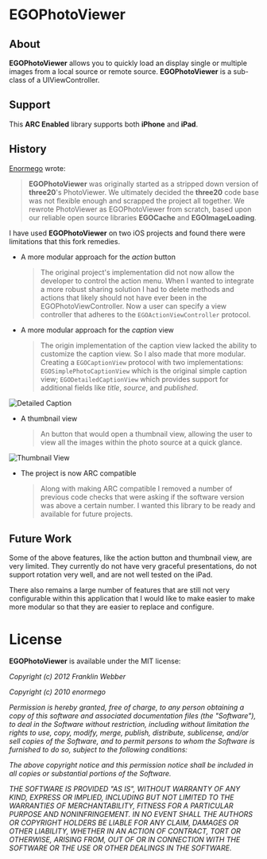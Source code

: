 # EGOPhotoViewer

## About

**EGOPhotoViewer** allows you to quickly load an display single or multiple images from a local source or remote source. **EGOPhotoViewer** is a sub-class
of a UIViewController.

## Support

This __ARC Enabled__ library supports both __iPhone__ and __iPad__.

## History

[Enormego](http://enormego.com/) wrote:

> **EGOPhotoViewer** was originally started as a stripped down version of
  **three20**'s PhotoViewer. We ultimately decided
  the **three20** code base was not flexible enough and scrapped the project all
  together. We rewrote PhotoViewer as EGOPhotoViewer from scratch, based upon 
  our reliable open source libraries **EGOCache** and **EGOImageLoading**.

I have used **EGOPhotoViewer** on two iOS projects and found there were
limitations that this fork remedies.

* A more modular approach for the _action_ button

    > The original project's implementation did not now allow the developer to 
      control the action menu. When I wanted to integrate a more robust sharing
      solution I had to delete methods and actions that likely should not have
      ever been in the EGOPhotoViewController. Now a user can specify a view
      controller that adheres to the `EGOActionViewController` protocol.

* A more modular approach for the _caption_ view

    > The origin implementation of the caption view lacked the ability to
    customize the caption view. So I also made that more modular. Creating a
    `EGOCaptionView` protocol with two implementations: 
    `EGOSimplePhotoCaptionView` which is the original simple caption view; 
    `EGODetailedCaptionView` which provides support for additional fields
    like _title_, _source_, and _published_.
    
![Detailed Caption](https://github.com/downloads/burtlo/PhotoViewer/detailed-caption.png)

* A thumbnail view

    > An button that would open a thumbnail view, allowing the user to view
    all the images within the photo source at a quick glance.
    
    
![Thumbnail View](https://github.com/downloads/burtlo/PhotoViewer/thumbnail-view.png)
    
* The project is now ARC compatible

    > Along with making ARC compatible I removed a number of previous code
    checks that were asking if the software version was above a certain number.
    I wanted this library to be ready and available for future projects.
    

## Future Work

Some of the above features, like the action button and thumbnail view, are very
limited. They currently do not have very graceful presentations, do not 
support rotation very well, and are not well tested on the iPad.

There also remains a large number of features that are still not very 
configurable within this application that I would like to make easier to make 
more modular so that they are easier to replace and configure.

# License

**EGOPhotoViewer** is available under the MIT license:

*Copyright (c) 2012 Franklin Webber*

*Copyright (c) 2010 enormego*

*Permission is hereby granted, free of charge, to any person obtaining a copy*
*of this software and associated documentation files (the "Software"), to deal*
*in the Software without restriction, including without limitation the rights*
*to use, copy, modify, merge, publish, distribute, sublicense, and/or sell*
*copies of the Software, and to permit persons to whom the Software is*
*furnished to do so, subject to the following conditions:*

*The above copyright notice and this permission notice shall be included in*
*all copies or substantial portions of the Software.*

*THE SOFTWARE IS PROVIDED "AS IS", WITHOUT WARRANTY OF ANY KIND, EXPRESS OR*
*IMPLIED, INCLUDING BUT NOT LIMITED TO THE WARRANTIES OF MERCHANTABILITY,*
*FITNESS FOR A PARTICULAR PURPOSE AND NONINFRINGEMENT. IN NO EVENT SHALL THE*
*AUTHORS OR COPYRIGHT HOLDERS BE LIABLE FOR ANY CLAIM, DAMAGES OR OTHER*
*LIABILITY, WHETHER IN AN ACTION OF CONTRACT, TORT OR OTHERWISE, ARISING FROM,*
*OUT OF OR IN CONNECTION WITH THE SOFTWARE OR THE USE OR OTHER DEALINGS IN*
*THE SOFTWARE.*